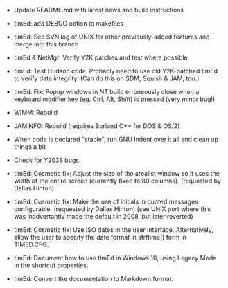 - Update README.md with latest news and build instructions

- timEd: add DEBUG option to makefiles

- timEd: See SVN log of UNIX for other previously-added features and merge
  into this branch

- timEd & NetMgr: Verify Y2K patches and test where possible

- timEd: Test Hudson code. Probably need to use old Y2K-patched timEd to
  verify data integrity. (Can do this on SDM, Squish & JAM, too.)

- timEd: Fix: Popup windows in NT build erroneously close when a keyboard
  modifier key (eg. Ctrl, Alt, Shift) is pressed (very minor bug!)

- WIMM: Rebuild

- JAMINFO: Rebuild (requires Borland C++ for DOS & OS/2)

- When code is declared "stable", run GNU Indent over it all and clean up
  things a bit

- Check for Y2038 bugs.

- timEd: Cosmetic fix: Adjust the size of the arealist window so it uses the
  width of the entire screen (currently fixed to 80 columns). (requested by Dallas
  Hinton)

- timEd: Cosmetic fix: Make the use of initials in quoted messages
  configurable. (requested by Dallas Hinton)
  (see UNIX port where this was inadvertantly made the default in 2008, but
  later reverted)

- timEd: Cosmetic fix: Use ISO dates in the user interface. Alternatively,
  allow the user to specify the date format in strftime() form in TIMED.CFG.

- timEd: Document how to use timEd in Windows 10, using Legacy Mode in the
  shortcut properties.

- timEd: Convert the documentation to Markdown format.
